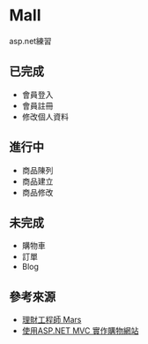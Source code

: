 # Mall
asp.net練習

## 已完成

* 會員登入
* 會員註冊
* 修改個人資料

## 進行中

* 商品陳列
* 商品建立
* 商品修改

## 未完成

* 購物車
* 訂單
* Blog


## 參考來源
* [理財工程師 Mars](https://blog.hungwin.com.tw/)
* [使用ASP.NET MVC 實作購物網站](https://ithelp.ithome.com.tw/users/20091762/ironman/971?page=1)
